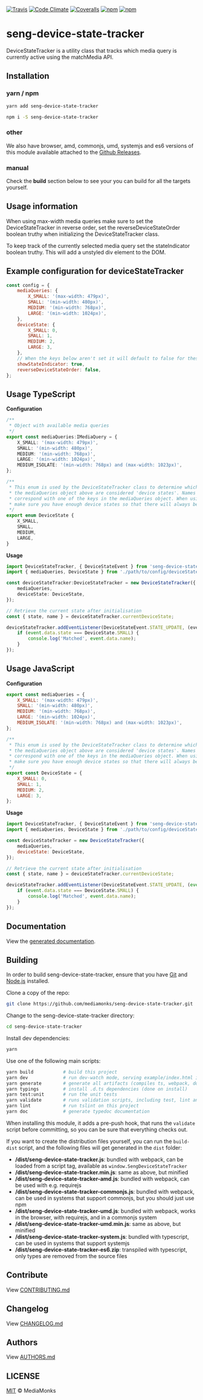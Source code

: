[![Travis](https://img.shields.io/travis/mediamonks/seng-device-state-tracker.svg?maxAge=2592000)](https://travis-ci.org/mediamonks/seng-device-state-tracker)
[![Code Climate](https://img.shields.io/codeclimate/github/mediamonks/seng-device-state-tracker.svg?maxAge=2592000)](https://codeclimate.com/github/mediamonks/seng-device-state-tracker)
[![Coveralls](https://img.shields.io/coveralls/mediamonks/seng-device-state-tracker.svg?maxAge=2592000)](https://coveralls.io/github/mediamonks/seng-device-state-tracker?branch=master)
[![npm](https://img.shields.io/npm/v/seng-device-state-tracker.svg?maxAge=2592000)](https://www.npmjs.com/package/seng-device-state-tracker)
[![npm](https://img.shields.io/npm/dm/seng-device-state-tracker.svg?maxAge=2592000)](https://www.npmjs.com/package/seng-device-state-tracker)

# seng-device-state-tracker

DeviceStateTracker is a utility class that tracks which media query is currently active using the matchMedia API.

## Installation

### yarn / npm

```sh
yarn add seng-device-state-tracker
```

```sh
npm i -S seng-device-state-tracker
```

### other

We also have browser, amd, commonjs, umd, systemjs and es6 versions of
this module available attached to the [Github Releases](https://github.com/mediamonks/seng-device-state-tracker/releases).

<!---

Note: The below cannot be used yet, as there is no way to link to a
specific version yet without updating this readme manually after each
new version.


### browser

```html
<script src="http://mediamonks-development.s3.amazonaws.com/seng/libs/seng-device-state-tracker/1.2.0/seng-device-state-tracker.min.js"></script>
```
```js
console.log(window.SengDeviceStateTracker)
```

### other

Besides the browser version, there are other versions available for
download as well:

- [browser](http://mediamonks-development.s3.amazonaws.com/seng/libs/seng-device-state-tracker/1.2.0/seng-device-state-tracker.js) (and [minified](http://mediamonks-development.s3.amazonaws.com/seng/libs/seng-device-state-tracker/1.2.0/seng-device-state-tracker.min.js))
- [umd](http://mediamonks-development.s3.amazonaws.com/seng/libs/seng-device-state-tracker/1.2.0/seng-device-state-tracker.js) (and [minified](http://mediamonks-development.s3.amazonaws.com/seng/libs/seng-device-state-tracker/1.2.0/seng-device-state-tracker-umd.min.js))
- [amd](http://mediamonks-development.s3.amazonaws.com/seng/libs/seng-device-state-tracker/1.2.0/seng-device-state-tracker-amd.js)
- [commonjs](http://mediamonks-development.s3.amazonaws.com/seng/libs/seng-device-state-tracker/1.2.0/seng-device-state-tracker-commonjs.js)
- [systemjs](http://mediamonks-development.s3.amazonaws.com/seng/libs/seng-device-state-tracker/1.2.0/seng-device-state-tracker-system.js)
- [es6](http://mediamonks-development.s3.amazonaws.com/seng/libs/seng-device-state-tracker/1.2.0/seng-device-state-tracker-es6.zip)

-->

### manual

Check the **build** section below to see your you can build for all the
targets yourself.

## Usage information
When using max-width media queries make sure to set the DeviceStateTracker in reverse order, set the 
reverseDeviceStateOrder boolean truthy when initializing the DeviceStateTracker class.
 
To keep track of the currently selected media query set the stateIndicator boolean truthy. This will add a unstyled
div element to the DOM.  

## Example configuration for deviceStateTracker
```js
const config = {
	mediaQueries: {
		X_SMALL: '(max-width: 479px)',
		SMALL: '(min-width: 480px)',
		MEDIUM: '(min-width: 768px)',
		LARGE: '(min-width: 1024px)',
	},
	deviceState: {
		X_SMALL: 0,
		SMALL: 1,
		MEDIUM: 2,
		LARGE: 3,
	},
	// When the keys below aren't set it will default to false for these options 
	showStateIndicator: true,
	reverseDeviceStateOrder: false,
};
```

## Usage TypeScript

**Configuration**
```ts
/**
 * Object with available media queries
 */
export const mediaQueries:IMediaQuery = {
	X_SMALL: '(max-width: 479px)',
	SMALL: '(min-width: 480px)',
	MEDIUM: '(min-width: 768px)',
	LARGE: '(min-width: 1024px)',
	MEDIUM_ISOLATE: '(min-width: 768px) and (max-width: 1023px)',
};

/**
 * This enum is used by the DeviceStateTracker class to determine which of the media queries in
 * the mediaQueries object above are considered 'device states'. Names of this enum have to
 * correspond with one of the keys in the mediaQueries object. When using the DeviceStateTracker,
 * make sure you have enough device states so that there will always be one with a matching media query.
 */
export enum DeviceState {
	X_SMALL,
	SMALL,
	MEDIUM,
	LARGE,
}
```

**Usage**
```ts
import DeviceStateTracker, { DeviceStateEvent } from 'seng-device-state-tracker';
import { mediaQueries, DeviceState } from './path/to/config/deviceStateConfig';

const deviceStateTracker:DeviceStateTracker = new DeviceStateTracker({
	mediaQueries,
	deviceState: DeviceState,
});

// Retrieve the current state after initialisation
const { state, name } = deviceStateTracker.currentDeviceState;

deviceStateTracker.addEventListener(DeviceStateEvent.STATE_UPDATE, (event:DeviceStateEvent) => {
	if (event.data.state === DeviceState.SMALL) {
		console.log('Matched', event.data.name);
	}
});
```

## Usage JavaScript

**Configuration**
```js
export const mediaQueries = {
	X_SMALL: '(max-width: 479px)',
	SMALL: '(min-width: 480px)',
	MEDIUM: '(min-width: 768px)',
	LARGE: '(min-width: 1024px)',
	MEDIUM_ISOLATE: '(min-width: 768px) and (max-width: 1023px)',
};

/**
 * This enum is used by the DeviceStateTracker class to determine which of the media queries in
 * the mediaQueries object above are considered 'device states'. Names of this enum have to
 * correspond with one of the keys in the mediaQueries object. When using the DeviceStateTracker,
 * make sure you have enough device states so that there will always be one with a matching media query.
 */
export const DeviceState = {
	X_SMALL: 0,
	SMALL: 1,
	MEDIUM: 2,
	LARGE: 3,
};
```

**Usage**
```js
import DeviceStateTracker, { DeviceStateEvent } from 'seng-device-state-tracker';
import { mediaQueries, DeviceState } from './path/to/config/deviceStateConfig';

const deviceStateTracker = new DeviceStateTracker({
	mediaQueries,
	deviceState: DeviceState,
});

// Retrieve the current state after initialisation
const { state, name } = deviceStateTracker.currentDeviceState;

deviceStateTracker.addEventListener(DeviceStateEvent.STATE_UPDATE, (event) => {
	if (event.data.state === DeviceState.SMALL) {
		console.log('Matched', event.data.name);
	}
});
```

## Documentation

View the [generated documentation](http://mediamonks.github.io/seng-device-state-tracker/).


## Building

In order to build seng-device-state-tracker, ensure that you have [Git](http://git-scm.com/downloads)
and [Node.js](http://nodejs.org/) installed.

Clone a copy of the repo:
```sh
git clone https://github.com/mediamonks/seng-device-state-tracker.git
```

Change to the seng-device-state-tracker directory:
```sh
cd seng-device-state-tracker
```

Install dev dependencies:
```sh
yarn
```

Use one of the following main scripts:
```sh
yarn build           # build this project
yarn dev             # run dev-watch mode, serving example/index.html in the browser
yarn generate        # generate all artifacts (compiles ts, webpack, docs and coverage)
yarn typings         # install .d.ts dependencies (done on install)
yarn test:unit       # run the unit tests
yarn validate        # runs validation scripts, including test, lint and coverage check
yarn lint            # run tslint on this project
yarn doc             # generate typedoc documentation
```

When installing this module, it adds a pre-push hook, that runs the `validate`
script before committing, so you can be sure that everything checks out.

If you want to create the distribution files yourself, you can run the
`build-dist` script, and the following files will get generated in the
`dist` folder:

- **/dist/seng-device-state-tracker.js**: bundled with webpack, can be loaded from
	a script tag, available as `window.SengDeviceStateTracker`
- **/dist/seng-device-state-tracker.min.js**: same as above, but minified
- **/dist/seng-device-state-tracker-amd.js**: bundled with webpack, can be used
	with e.g. requirejs
- **/dist/seng-device-state-tracker-commonjs.js**: bundled with webpack, can be
	used in systems that support commonjs, but you should just use npm
- **/dist/seng-device-state-tracker-umd.js**: bundled with webpack, works in the
	browser, with requirejs, and in a commonjs system
- **/dist/seng-device-state-tracker-umd.min.js**: same as above, but minified
- **/dist/seng-device-state-tracker-system.js**: bundled with typescript, can be
	used in systems	that support systemjs
- **/dist/seng-device-state-tracker-es6.zip**: transpiled with typescript, only
	types are removed from the source files

## Contribute

View [CONTRIBUTING.md](./CONTRIBUTING.md)


## Changelog

View [CHANGELOG.md](./CHANGELOG.md)


## Authors

View [AUTHORS.md](./AUTHORS.md)


## LICENSE

[MIT](./LICENSE) © MediaMonks


